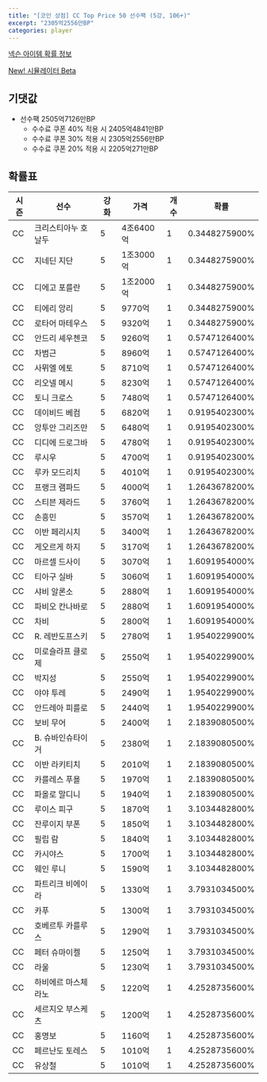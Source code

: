 ```yaml
---
title: "[코인 상점] CC Top Price 50 선수팩 (5강, 106+)"
excerpt: "2305억2556만BP"
categories: player
---
```

[넥슨 아이템 확률 정보](http://iteminfo.nexon.com/probability/fco?sn=7608)

[New! 시뮬레이터 Beta](/simulator/7608)
## 기댓값
- 선수팩 2505억7126만BP
  - 수수료 쿠폰 40% 적용 시 2405억4841만BP
  - 수수료 쿠폰 30% 적용 시 2305억2556만BP
  - 수수료 쿠폰 20% 적용 시 2205억271만BP


## 확률표

|시즌|선수|강화|가격|개수|확률|
|---|---|---|---|---|---|
|CC|크리스티아누 호날두|5|4조6400억|1|0.3448275900%|
|CC|지네딘 지단|5|1조3000억|1|0.3448275900%|
|CC|디에고 포를란|5|1조2000억|1|0.3448275900%|
|CC|티에리 앙리|5|9770억|1|0.3448275900%|
|CC|로타어 마테우스|5|9320억|1|0.3448275900%|
|CC|안드리 셰우첸코|5|9260억|1|0.5747126400%|
|CC|차범근|5|8960억|1|0.5747126400%|
|CC|사뮈엘 에토|5|8710억|1|0.5747126400%|
|CC|리오넬 메시|5|8230억|1|0.5747126400%|
|CC|토니 크로스|5|7480억|1|0.5747126400%|
|CC|데이비드 베컴|5|6820억|1|0.9195402300%|
|CC|앙투안 그리즈만|5|6480억|1|0.9195402300%|
|CC|디디에 드로그바|5|4780억|1|0.9195402300%|
|CC|루시우|5|4700억|1|0.9195402300%|
|CC|루카 모드리치|5|4010억|1|0.9195402300%|
|CC|프랭크 램파드|5|4000억|1|1.2643678200%|
|CC|스티븐 제라드|5|3760억|1|1.2643678200%|
|CC|손흥민|5|3570억|1|1.2643678200%|
|CC|이반 페리시치|5|3400억|1|1.2643678200%|
|CC|게오르게 하지|5|3170억|1|1.2643678200%|
|CC|마르셀 드사이|5|3070억|1|1.6091954000%|
|CC|티아구 실바|5|3060억|1|1.6091954000%|
|CC|샤비 알론소|5|2880억|1|1.6091954000%|
|CC|파비오 칸나바로|5|2880억|1|1.6091954000%|
|CC|차비|5|2800억|1|1.6091954000%|
|CC|R. 레반도프스키|5|2780억|1|1.9540229900%|
|CC|미로슬라프 클로제|5|2550억|1|1.9540229900%|
|CC|박지성|5|2550억|1|1.9540229900%|
|CC|야야 투레|5|2490억|1|1.9540229900%|
|CC|안드레아 피를로|5|2440억|1|1.9540229900%|
|CC|보비 무어|5|2400억|1|2.1839080500%|
|CC|B. 슈바인슈타이거|5|2380억|1|2.1839080500%|
|CC|이반 라키티치|5|2010억|1|2.1839080500%|
|CC|카를레스 푸욜|5|1970억|1|2.1839080500%|
|CC|파올로 말디니|5|1940억|1|2.1839080500%|
|CC|루이스 피구|5|1870억|1|3.1034482800%|
|CC|잔루이지 부폰|5|1850억|1|3.1034482800%|
|CC|필립 람|5|1840억|1|3.1034482800%|
|CC|카시야스|5|1700억|1|3.1034482800%|
|CC|웨인 루니|5|1590억|1|3.1034482800%|
|CC|파트리크 비에이라|5|1330억|1|3.7931034500%|
|CC|카푸|5|1300억|1|3.7931034500%|
|CC|호베르투 카를루스|5|1290억|1|3.7931034500%|
|CC|페터 슈마이켈|5|1250억|1|3.7931034500%|
|CC|라울|5|1230억|1|3.7931034500%|
|CC|하비에르 마스체라노|5|1220억|1|4.2528735600%|
|CC|세르지오 부스케츠|5|1200억|1|4.2528735600%|
|CC|홍명보|5|1160억|1|4.2528735600%|
|CC|페르난도 토레스|5|1010억|1|4.2528735600%|
|CC|유상철|5|1010억|1|4.2528735600%|
